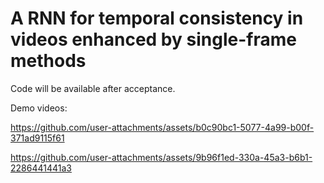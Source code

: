 # A RNN for temporal consistency in videos enhanced by single-frame methods

Code will be available after acceptance.

Demo videos:


https://github.com/user-attachments/assets/b0c90bc1-5077-4a99-b00f-371ad9115f61



https://github.com/user-attachments/assets/9b96f1ed-330a-45a3-b6b1-2286441441a3

